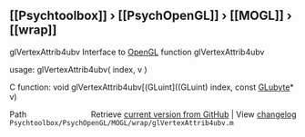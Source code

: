 ## [[Psychtoolbox]] &#8250; [[PsychOpenGL]] &#8250; [[MOGL]] &#8250; [[wrap]]

glVertexAttrib4ubv  Interface to [OpenGL](OpenGL) function glVertexAttrib4ubv  
  
usage:  glVertexAttrib4ubv( index, v )  
  
C function:  void glVertexAttrib4ubv[(GLuint]((GLuint) index, const [GLubyte](GLubyte)\* v)  




<div class="code_header" style="text-align:right;">
  <span style="float:left;">Path&nbsp;&nbsp;</span> <span class="counter">Retrieve <a href=
  "https://raw.github.com/Psychtoolbox-3/Psychtoolbox-3/beta/Psychtoolbox/PsychOpenGL/MOGL/wrap/glVertexAttrib4ubv.m">current version from GitHub</a> | View <a href=
  "https://github.com/Psychtoolbox-3/Psychtoolbox-3/commits/beta/Psychtoolbox/PsychOpenGL/MOGL/wrap/glVertexAttrib4ubv.m">changelog</a></span>
</div>
<div class="code">
  <code>Psychtoolbox/PsychOpenGL/MOGL/wrap/glVertexAttrib4ubv.m</code>
</div>

